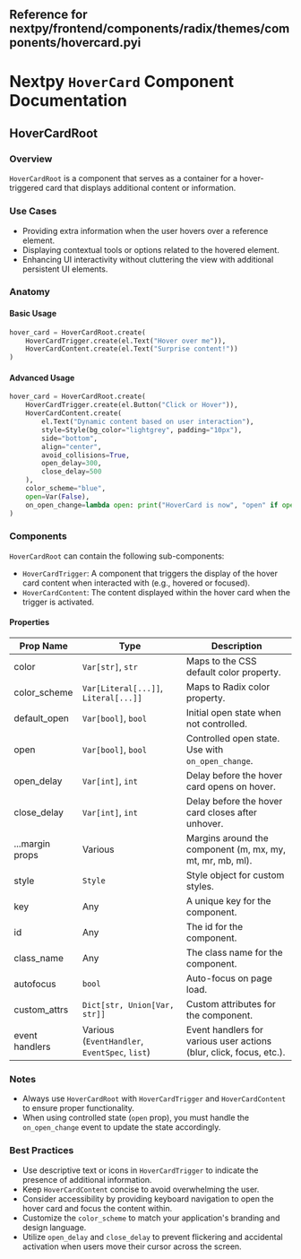 ##  Reference for nextpy/frontend/components/radix/themes/components/hovercard.pyi

# Nextpy `HoverCard` Component Documentation

## HoverCardRoot

### Overview

`HoverCardRoot` is a component that serves as a container for a hover-triggered card that displays additional content or information.

### Use Cases

- Providing extra information when the user hovers over a reference element.
- Displaying contextual tools or options related to the hovered element.
- Enhancing UI interactivity without cluttering the view with additional persistent UI elements.

### Anatomy

#### Basic Usage

```python
hover_card = HoverCardRoot.create(
    HoverCardTrigger.create(el.Text("Hover over me")),
    HoverCardContent.create(el.Text("Surprise content!"))
)
```

#### Advanced Usage

```python
hover_card = HoverCardRoot.create(
    HoverCardTrigger.create(el.Button("Click or Hover")),
    HoverCardContent.create(
        el.Text("Dynamic content based on user interaction"),
        style=Style(bg_color="lightgrey", padding="10px"),
        side="bottom",
        align="center",
        avoid_collisions=True,
        open_delay=300,
        close_delay=500
    ),
    color_scheme="blue",
    open=Var(False),
    on_open_change=lambda open: print("HoverCard is now", "open" if open else "closed")
)
```

### Components

`HoverCardRoot` can contain the following sub-components:

- `HoverCardTrigger`: A component that triggers the display of the hover card content when interacted with (e.g., hovered or focused).
- `HoverCardContent`: The content displayed within the hover card when the trigger is activated.

#### Properties

| Prop Name        | Type                                            | Description                                                               |
|------------------|-------------------------------------------------|---------------------------------------------------------------------------|
| color            | `Var[str]`, `str`                               | Maps to the CSS default color property.                                   |
| color_scheme     | `Var[Literal[...]]`, `Literal[...]]`            | Maps to Radix color property.                                             |
| default_open     | `Var[bool]`, `bool`                             | Initial open state when not controlled.                                   |
| open             | `Var[bool]`, `bool`                             | Controlled open state. Use with `on_open_change`.                         |
| open_delay       | `Var[int]`, `int`                               | Delay before the hover card opens on hover.                               |
| close_delay      | `Var[int]`, `int`                               | Delay before the hover card closes after unhover.                         |
| ...margin props  | Various                                         | Margins around the component (m, mx, my, mt, mr, mb, ml).                 |
| style            | `Style`                                         | Style object for custom styles.                                           |
| key              | Any                                             | A unique key for the component.                                           |
| id               | Any                                             | The id for the component.                                                 |
| class_name       | Any                                             | The class name for the component.                                         |
| autofocus        | `bool`                                          | Auto-focus on page load.                                                  |
| custom_attrs     | `Dict[str, Union[Var, str]]`                    | Custom attributes for the component.                                      |
| event handlers   | Various (`EventHandler`, `EventSpec`, `list`)   | Event handlers for various user actions (blur, click, focus, etc.).       |

### Notes

- Always use `HoverCardRoot` with `HoverCardTrigger` and `HoverCardContent` to ensure proper functionality.
- When using controlled state (`open` prop), you must handle the `on_open_change` event to update the state accordingly.

### Best Practices

- Use descriptive text or icons in `HoverCardTrigger` to indicate the presence of additional information.
- Keep `HoverCardContent` concise to avoid overwhelming the user.
- Consider accessibility by providing keyboard navigation to open the hover card and focus the content within.
- Customize the `color_scheme` to match your application's branding and design language.
- Utilize `open_delay` and `close_delay` to prevent flickering and accidental activation when users move their cursor across the screen.